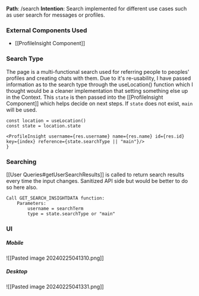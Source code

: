 
__Path__: /search
__Intention__: Search implemented for different use cases such as user search for messages or profiles.


### External Components Used

- [[ProfileInsight Component]]


### Search Type

The page is a multi-functional search used for referring people to peoples' profiles and creating chats with them. Due to it's re-usability, I have passed information as to the search type through the useLocation() function which I thought would be a cleaner implementation that setting something else up in the Context. This `state` is then passed into the [[ProfileInsight Component]] which helps decide on next steps. If `state` does not exist, `main` will be used.

```
const location = useLocation()
const state = location.state

<ProfileInsight username={res.username} name={res.name} id={res.id} key={index} reference={state.searchType || "main"}/>
}
```



### Searching

[[User Queries#getUserSearchResults]] is called to return search results every time the input changes. Sanitized API side but would be better to do so here also. 

```
Call GET_SEARCH_INSIGHTDATA function:
    Parameters:
        username = searchTerm
        type = state.searchType or "main"
```


### UI

##### Mobile
![[Pasted image 20240225041310.png]]

##### Desktop
![[Pasted image 20240225041331.png]]